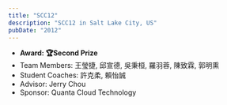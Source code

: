 ```yaml
---
title: "SCC12"
description: "SCC12 in Salt Lake City, US"
pubDate: "2012"
---
```


- **Award: 🏆Second Prize**
- Team Members: 王瑩捷, 邱宣德, 吳秉桓, 羅羽蓉, 陳致霖, 郭明熏
- Student Coaches: 許克柔, 賴怡誠
- Advisor: Jerry Chou
- Sponsor: Quanta Cloud Technology